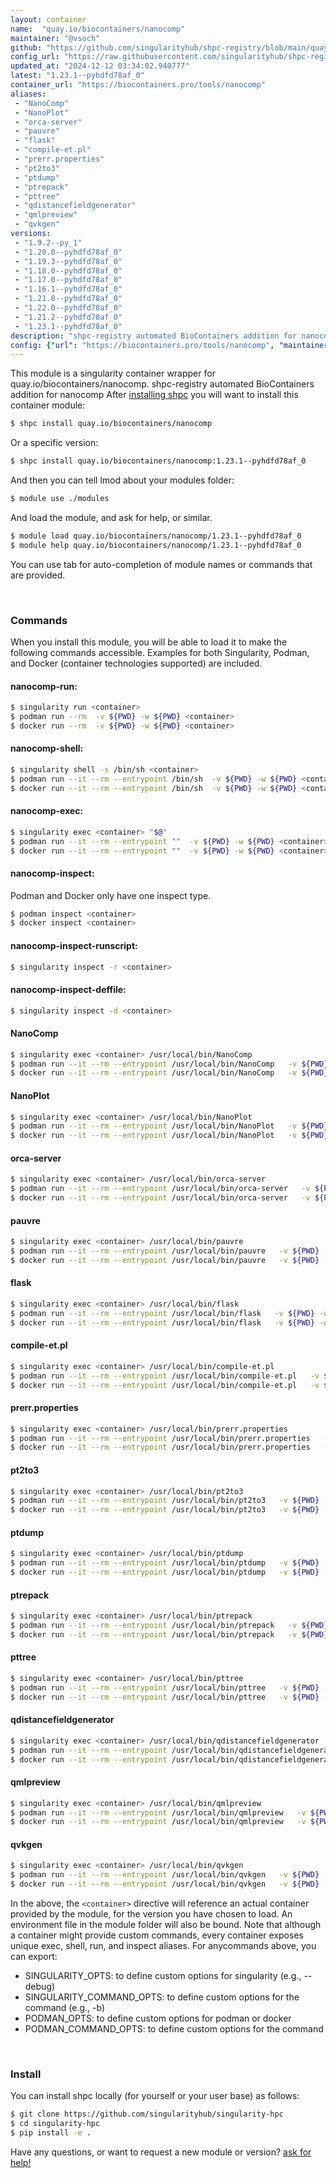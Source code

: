 ```yaml
---
layout: container
name:  "quay.io/biocontainers/nanocomp"
maintainer: "@vsoch"
github: "https://github.com/singularityhub/shpc-registry/blob/main/quay.io/biocontainers/nanocomp/container.yaml"
config_url: "https://raw.githubusercontent.com/singularityhub/shpc-registry/main/quay.io/biocontainers/nanocomp/container.yaml"
updated_at: "2024-12-12 03:34:02.940777"
latest: "1.23.1--pyhdfd78af_0"
container_url: "https://biocontainers.pro/tools/nanocomp"
aliases:
 - "NanoComp"
 - "NanoPlot"
 - "orca-server"
 - "pauvre"
 - "flask"
 - "compile-et.pl"
 - "prerr.properties"
 - "pt2to3"
 - "ptdump"
 - "ptrepack"
 - "pttree"
 - "qdistancefieldgenerator"
 - "qmlpreview"
 - "qvkgen"
versions:
 - "1.9.2--py_1"
 - "1.20.0--pyhdfd78af_0"
 - "1.19.3--pyhdfd78af_0"
 - "1.18.0--pyhdfd78af_0"
 - "1.17.0--pyhdfd78af_0"
 - "1.16.1--pyhdfd78af_0"
 - "1.21.0--pyhdfd78af_0"
 - "1.22.0--pyhdfd78af_0"
 - "1.21.2--pyhdfd78af_0"
 - "1.23.1--pyhdfd78af_0"
description: "shpc-registry automated BioContainers addition for nanocomp"
config: {"url": "https://biocontainers.pro/tools/nanocomp", "maintainer": "@vsoch", "description": "shpc-registry automated BioContainers addition for nanocomp", "latest": {"1.23.1--pyhdfd78af_0": "sha256:895808009363967dcf9682329883619550bba9080b2ec2321634e64b275f93e2"}, "tags": {"1.9.2--py_1": "sha256:a89340a72ef720c08a6360d00eda2b59f2a2e59c5f8e701fe3fa81077a8124f5", "1.20.0--pyhdfd78af_0": "sha256:111efe8d500ff547c56d1fe15fc99b689ec47f8329f18a6cf80e06cdfe91b00a", "1.19.3--pyhdfd78af_0": "sha256:1263e702b2974903f99bb3066a1cd2c1ecc3e7508706e353d408a84623e107eb", "1.18.0--pyhdfd78af_0": "sha256:3d7dd3177b55f4dd22c8c2ea2dcb19600d1efea338cb7db231e74ab0516df166", "1.17.0--pyhdfd78af_0": "sha256:f40e0e2b8ad59d72bae8c6b0d4d4776650a7def19ad561bab30490badea1177c", "1.16.1--pyhdfd78af_0": "sha256:d9c51bbfbacd0a09d9e8d66437bb2c0e2525c6e5a5994c53aa97e51344febf32", "1.21.0--pyhdfd78af_0": "sha256:b63e2d6bc17797cdae4361fc25c01533f4418857c44491f112bf18cddb6f71f0", "1.22.0--pyhdfd78af_0": "sha256:0c6a1620a8a790eec4f0ff45429525bc3bfd5012d30235be99e88ef70f3098b9", "1.21.2--pyhdfd78af_0": "sha256:423c260522c1e887d0455508586fd6c060ab2b9f44c772f0d732514110ff2921", "1.23.1--pyhdfd78af_0": "sha256:895808009363967dcf9682329883619550bba9080b2ec2321634e64b275f93e2"}, "docker": "quay.io/biocontainers/nanocomp", "aliases": {"NanoComp": "/usr/local/bin/NanoComp", "NanoPlot": "/usr/local/bin/NanoPlot", "orca-server": "/usr/local/bin/orca-server", "pauvre": "/usr/local/bin/pauvre", "flask": "/usr/local/bin/flask", "compile-et.pl": "/usr/local/bin/compile-et.pl", "prerr.properties": "/usr/local/bin/prerr.properties", "pt2to3": "/usr/local/bin/pt2to3", "ptdump": "/usr/local/bin/ptdump", "ptrepack": "/usr/local/bin/ptrepack", "pttree": "/usr/local/bin/pttree", "qdistancefieldgenerator": "/usr/local/bin/qdistancefieldgenerator", "qmlpreview": "/usr/local/bin/qmlpreview", "qvkgen": "/usr/local/bin/qvkgen"}}
---
```


This module is a singularity container wrapper for quay.io/biocontainers/nanocomp.
shpc-registry automated BioContainers addition for nanocomp
After [installing shpc](#install) you will want to install this container module:


```bash
$ shpc install quay.io/biocontainers/nanocomp
```

Or a specific version:

```bash
$ shpc install quay.io/biocontainers/nanocomp:1.23.1--pyhdfd78af_0
```

And then you can tell lmod about your modules folder:

```bash
$ module use ./modules
```

And load the module, and ask for help, or similar.

```bash
$ module load quay.io/biocontainers/nanocomp/1.23.1--pyhdfd78af_0
$ module help quay.io/biocontainers/nanocomp/1.23.1--pyhdfd78af_0
```

You can use tab for auto-completion of module names or commands that are provided.

<br>

### Commands

When you install this module, you will be able to load it to make the following commands accessible.
Examples for both Singularity, Podman, and Docker (container technologies supported) are included.

#### nanocomp-run:

```bash
$ singularity run <container>
$ podman run --rm  -v ${PWD} -w ${PWD} <container>
$ docker run --rm  -v ${PWD} -w ${PWD} <container>
```

#### nanocomp-shell:

```bash
$ singularity shell -s /bin/sh <container>
$ podman run --it --rm --entrypoint /bin/sh  -v ${PWD} -w ${PWD} <container>
$ docker run --it --rm --entrypoint /bin/sh  -v ${PWD} -w ${PWD} <container>
```

#### nanocomp-exec:

```bash
$ singularity exec <container> "$@"
$ podman run --it --rm --entrypoint ""  -v ${PWD} -w ${PWD} <container> "$@"
$ docker run --it --rm --entrypoint ""  -v ${PWD} -w ${PWD} <container> "$@"
```

#### nanocomp-inspect:

Podman and Docker only have one inspect type.

```bash
$ podman inspect <container>
$ docker inspect <container>
```

#### nanocomp-inspect-runscript:

```bash
$ singularity inspect -r <container>
```

#### nanocomp-inspect-deffile:

```bash
$ singularity inspect -d <container>
```


#### NanoComp

```bash
$ singularity exec <container> /usr/local/bin/NanoComp
$ podman run --it --rm --entrypoint /usr/local/bin/NanoComp   -v ${PWD} -w ${PWD} <container> -c " $@"
$ docker run --it --rm --entrypoint /usr/local/bin/NanoComp   -v ${PWD} -w ${PWD} <container> -c " $@"
```


#### NanoPlot

```bash
$ singularity exec <container> /usr/local/bin/NanoPlot
$ podman run --it --rm --entrypoint /usr/local/bin/NanoPlot   -v ${PWD} -w ${PWD} <container> -c " $@"
$ docker run --it --rm --entrypoint /usr/local/bin/NanoPlot   -v ${PWD} -w ${PWD} <container> -c " $@"
```


#### orca-server

```bash
$ singularity exec <container> /usr/local/bin/orca-server
$ podman run --it --rm --entrypoint /usr/local/bin/orca-server   -v ${PWD} -w ${PWD} <container> -c " $@"
$ docker run --it --rm --entrypoint /usr/local/bin/orca-server   -v ${PWD} -w ${PWD} <container> -c " $@"
```


#### pauvre

```bash
$ singularity exec <container> /usr/local/bin/pauvre
$ podman run --it --rm --entrypoint /usr/local/bin/pauvre   -v ${PWD} -w ${PWD} <container> -c " $@"
$ docker run --it --rm --entrypoint /usr/local/bin/pauvre   -v ${PWD} -w ${PWD} <container> -c " $@"
```


#### flask

```bash
$ singularity exec <container> /usr/local/bin/flask
$ podman run --it --rm --entrypoint /usr/local/bin/flask   -v ${PWD} -w ${PWD} <container> -c " $@"
$ docker run --it --rm --entrypoint /usr/local/bin/flask   -v ${PWD} -w ${PWD} <container> -c " $@"
```


#### compile-et.pl

```bash
$ singularity exec <container> /usr/local/bin/compile-et.pl
$ podman run --it --rm --entrypoint /usr/local/bin/compile-et.pl   -v ${PWD} -w ${PWD} <container> -c " $@"
$ docker run --it --rm --entrypoint /usr/local/bin/compile-et.pl   -v ${PWD} -w ${PWD} <container> -c " $@"
```


#### prerr.properties

```bash
$ singularity exec <container> /usr/local/bin/prerr.properties
$ podman run --it --rm --entrypoint /usr/local/bin/prerr.properties   -v ${PWD} -w ${PWD} <container> -c " $@"
$ docker run --it --rm --entrypoint /usr/local/bin/prerr.properties   -v ${PWD} -w ${PWD} <container> -c " $@"
```


#### pt2to3

```bash
$ singularity exec <container> /usr/local/bin/pt2to3
$ podman run --it --rm --entrypoint /usr/local/bin/pt2to3   -v ${PWD} -w ${PWD} <container> -c " $@"
$ docker run --it --rm --entrypoint /usr/local/bin/pt2to3   -v ${PWD} -w ${PWD} <container> -c " $@"
```


#### ptdump

```bash
$ singularity exec <container> /usr/local/bin/ptdump
$ podman run --it --rm --entrypoint /usr/local/bin/ptdump   -v ${PWD} -w ${PWD} <container> -c " $@"
$ docker run --it --rm --entrypoint /usr/local/bin/ptdump   -v ${PWD} -w ${PWD} <container> -c " $@"
```


#### ptrepack

```bash
$ singularity exec <container> /usr/local/bin/ptrepack
$ podman run --it --rm --entrypoint /usr/local/bin/ptrepack   -v ${PWD} -w ${PWD} <container> -c " $@"
$ docker run --it --rm --entrypoint /usr/local/bin/ptrepack   -v ${PWD} -w ${PWD} <container> -c " $@"
```


#### pttree

```bash
$ singularity exec <container> /usr/local/bin/pttree
$ podman run --it --rm --entrypoint /usr/local/bin/pttree   -v ${PWD} -w ${PWD} <container> -c " $@"
$ docker run --it --rm --entrypoint /usr/local/bin/pttree   -v ${PWD} -w ${PWD} <container> -c " $@"
```


#### qdistancefieldgenerator

```bash
$ singularity exec <container> /usr/local/bin/qdistancefieldgenerator
$ podman run --it --rm --entrypoint /usr/local/bin/qdistancefieldgenerator   -v ${PWD} -w ${PWD} <container> -c " $@"
$ docker run --it --rm --entrypoint /usr/local/bin/qdistancefieldgenerator   -v ${PWD} -w ${PWD} <container> -c " $@"
```


#### qmlpreview

```bash
$ singularity exec <container> /usr/local/bin/qmlpreview
$ podman run --it --rm --entrypoint /usr/local/bin/qmlpreview   -v ${PWD} -w ${PWD} <container> -c " $@"
$ docker run --it --rm --entrypoint /usr/local/bin/qmlpreview   -v ${PWD} -w ${PWD} <container> -c " $@"
```


#### qvkgen

```bash
$ singularity exec <container> /usr/local/bin/qvkgen
$ podman run --it --rm --entrypoint /usr/local/bin/qvkgen   -v ${PWD} -w ${PWD} <container> -c " $@"
$ docker run --it --rm --entrypoint /usr/local/bin/qvkgen   -v ${PWD} -w ${PWD} <container> -c " $@"
```



In the above, the `<container>` directive will reference an actual container provided
by the module, for the version you have chosen to load. An environment file in the
module folder will also be bound. Note that although a container
might provide custom commands, every container exposes unique exec, shell, run, and
inspect aliases. For anycommands above, you can export:

 - SINGULARITY_OPTS: to define custom options for singularity (e.g., --debug)
 - SINGULARITY_COMMAND_OPTS: to define custom options for the command (e.g., -b)
 - PODMAN_OPTS: to define custom options for podman or docker
 - PODMAN_COMMAND_OPTS: to define custom options for the command

<br>

### Install

You can install shpc locally (for yourself or your user base) as follows:

```bash
$ git clone https://github.com/singularityhub/singularity-hpc
$ cd singularity-hpc
$ pip install -e .
```

Have any questions, or want to request a new module or version? [ask for help!](https://github.com/singularityhub/singularity-hpc/issues)